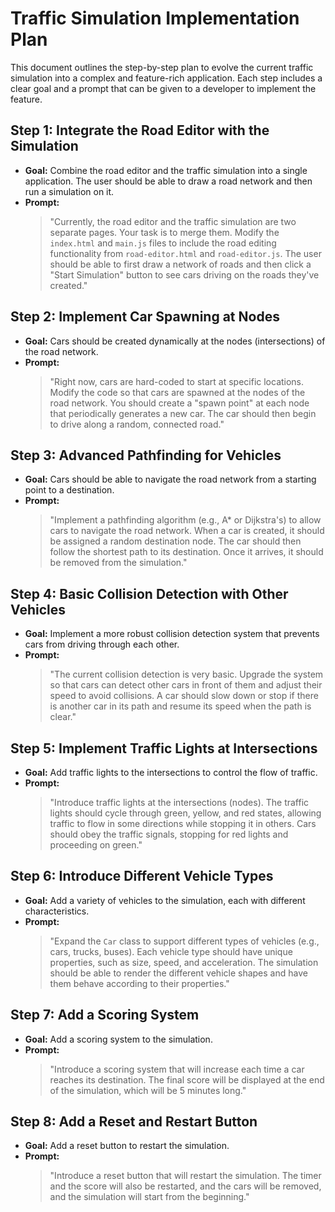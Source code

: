 # Traffic Simulation Implementation Plan

This document outlines the step-by-step plan to evolve the current traffic simulation into a complex and feature-rich application. Each step includes a clear goal and a prompt that can be given to a developer to implement the feature.

## Step 1: Integrate the Road Editor with the Simulation

*   **Goal:** Combine the road editor and the traffic simulation into a single application. The user should be able to draw a road network and then run a simulation on it.
*   **Prompt:**
    > "Currently, the road editor and the traffic simulation are two separate pages. Your task is to merge them. Modify the `index.html` and `main.js` files to include the road editing functionality from `road-editor.html` and `road-editor.js`. The user should be able to first draw a network of roads and then click a "Start Simulation" button to see cars driving on the roads they've created."

## Step 2: Implement Car Spawning at Nodes

*   **Goal:** Cars should be created dynamically at the nodes (intersections) of the road network.
*   **Prompt:**
    > "Right now, cars are hard-coded to start at specific locations. Modify the code so that cars are spawned at the nodes of the road network. You should create a "spawn point" at each node that periodically generates a new car. The car should then begin to drive along a random, connected road."

## Step 3: Advanced Pathfinding for Vehicles

*   **Goal:** Cars should be able to navigate the road network from a starting point to a destination.
*   **Prompt:**
    > "Implement a pathfinding algorithm (e.g., A* or Dijkstra's) to allow cars to navigate the road network. When a car is created, it should be assigned a random destination node. The car should then follow the shortest path to its destination. Once it arrives, it should be removed from the simulation."

## Step 4: Basic Collision Detection with Other Vehicles

*   **Goal:** Implement a more robust collision detection system that prevents cars from driving through each other.
*   **Prompt:**
    > "The current collision detection is very basic. Upgrade the system so that cars can detect other cars in front of them and adjust their speed to avoid collisions. A car should slow down or stop if there is another car in its path and resume its speed when the path is clear."

## Step 5: Implement Traffic Lights at Intersections

*   **Goal:** Add traffic lights to the intersections to control the flow of traffic.
*   **Prompt:**
    > "Introduce traffic lights at the intersections (nodes). The traffic lights should cycle through green, yellow, and red states, allowing traffic to flow in some directions while stopping it in others. Cars should obey the traffic signals, stopping for red lights and proceeding on green."

## Step 6: Introduce Different Vehicle Types

*   **Goal:** Add a variety of vehicles to the simulation, each with different characteristics.
*   **Prompt:**
    > "Expand the `Car` class to support different types of vehicles (e.g., cars, trucks, buses). Each vehicle type should have unique properties, such as size, speed, and acceleration. The simulation should be able to render the different vehicle shapes and have them behave according to their properties."

## Step 7: Add a Scoring System

*   **Goal:** Add a scoring system to the simulation.
*   **Prompt:**
    > "Introduce a scoring system that will increase each time a car reaches its destination. The final score will be displayed at the end of the simulation, which will be 5 minutes long."

## Step 8: Add a Reset and Restart Button

*   **Goal:** Add a reset button to restart the simulation.
*   **Prompt:**
    > "Introduce a reset button that will restart the simulation. The timer and the score will also be restarted, and the cars will be removed, and the simulation will start from the beginning."